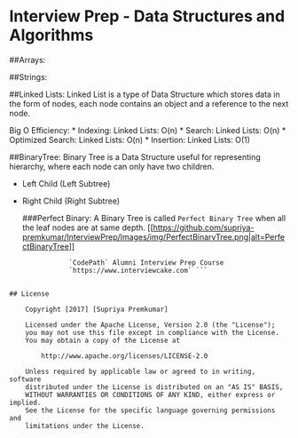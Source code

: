 # Interview Prep - Data Structures and Algorithms 

##Arrays:

##Strings:

##Linked Lists:
 Linked List is a type of Data Structure which stores data in the form of nodes,
 each node contains an object and a reference to the next node.
                
Big O Efficiency:
                * Indexing: Linked Lists: O(n)
                * Search: Linked Lists: O(n)
                * Optimized Search: Linked Lists: O(n)
                * Insertion: Linked Lists: O(1)


##BinaryTree:
Binary Tree is a Data Structure useful for representing hierarchy, where each node can only have two children.

* Left Child (Left Subtree)
* Right Child (Right Subtree)

    ###Perfect Binary:
    A Binary Tree is called `Perfect Binary Tree` when all the leaf nodes are at same depth.
    [[https://github.com/supriya-premkumar/InterviewPrep/Images/img/PerfectBinaryTree.png|alt=PerfectBinaryTree]]

    



``` Reference: Elements of Programming Interviews in Java
               `CodePath` Alumni Interview Prep Course
               `https://www.interviewcake.com` ```


## License

    Copyright [2017] [Supriya Premkumar]

    Licensed under the Apache License, Version 2.0 (the "License");
    you may not use this file except in compliance with the License.
    You may obtain a copy of the License at

        http://www.apache.org/licenses/LICENSE-2.0

    Unless required by applicable law or agreed to in writing, software
    distributed under the License is distributed on an "AS IS" BASIS,
    WITHOUT WARRANTIES OR CONDITIONS OF ANY KIND, either express or implied.
    See the License for the specific language governing permissions and
    limitations under the License.
